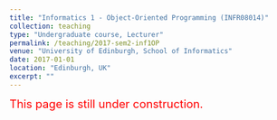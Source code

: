 ```yaml
---
title: "Informatics 1 - Object-Oriented Programming (INFR08014)"
collection: teaching
type: "Undergraduate course, Lecturer"
permalink: /teaching/2017-sem2-inf1OP
venue: "University of Edinburgh, School of Informatics"
date: 2017-01-01
location: "Edinburgh, UK"
excerpt: ""
---
```


<div class=notice--warning style="font-size: 20px !important; color: #FF0000;">This page is still under construction.</div>

